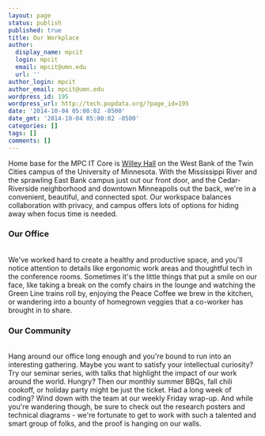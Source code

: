 ```yaml
---
layout: page
status: publish
published: true
title: Our Workplace
author:
  display_name: mpcit
  login: mpcit
  email: mpcit@umn.edu
  url: ''
author_login: mpcit
author_email: mpcit@umn.edu
wordpress_id: 195
wordpress_url: http://tech.popdata.org/?page_id=195
date: '2014-10-04 05:00:02 -0500'
date_gmt: '2014-10-04 05:00:02 -0500'
categories: []
tags: []
comments: []
---
```

<p>Home base for the MPC IT Core is <a title="Willey Hall" href="http://www1.umn.edu/twincities/maps/WilleyH/" target="_blank">Willey Hall</a> on the West Bank of the Twin Cities campus of the University of Minnesota. With the Mississippi River and the sprawling East Bank campus just out&nbsp;our front door, and the Cedar-Riverside neighborhood and downtown Minneapolis out the back, we're in a convenient, beautiful, and connected spot. Our workspace balances collaboration with privacy, and campus offers&nbsp;lots of&nbsp;options for hiding away when focus time is needed.</p>
<h3>Our Office</h3><br />
We've worked hard to create a healthy and productive space, and you'll notice attention to details like ergonomic work areas and thoughtful tech in the&nbsp;conference rooms. Sometimes it's the little things that put a smile on our face, like taking a break&nbsp;on the comfy chairs in the&nbsp;lounge and watching the Green Line trains roll by, enjoying the Peace Coffee we brew in the kitchen, or wandering into a bounty of homegrown veggies that a co-worker has brought in to share.</p>
<h3>Our Community</h3><br />
Hang around our office long enough and you're bound to run into&nbsp;an interesting gathering. Maybe&nbsp;you want to satisfy&nbsp;your&nbsp;intellectual curiosity? Try our&nbsp;seminar series, with talks that highlight the impact of our work around the world. Hungry?&nbsp;Then our monthly summer BBQs, fall chili cookoff, or holiday party might be just the ticket. Had a long week of coding? Wind down with the team at our weekly Friday wrap-up. And while you're wandering though, be sure to check out the research posters and technical&nbsp;diagrams - we're fortunate to get to work with such a talented and smart group of folks, and the proof is hanging on our walls.</p>
<p>&nbsp;</p>
